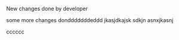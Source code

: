 New changes done by developer

some more changes dondddddddeddd
jkasjdkajsk
sdkjn
asnxjkasnj

cccccc

